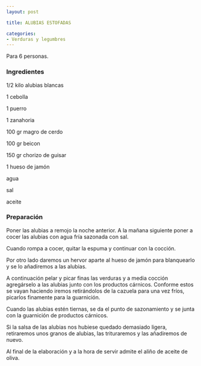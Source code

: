 ```yaml
---
layout: post

title: ALUBIAS ESTOFADAS

categories:
- Verduras y legumbres
---
```

Para 6 personas.

<h3>Ingredientes</h3>

1/2 kilo alubias blancas

1 cebolla

1 puerro

1 zanahoria

100 gr magro de cerdo

100 gr beicon

150 gr chorizo de guisar

1 hueso de jamón

agua

sal

aceite

<h3>Preparación</h3>

Poner las alubias a remojo la noche anterior. A la mañana siguiente poner a cocer las alubias con agua fría sazonada con sal.

Cuando rompa a cocer, quitar la espuma y continuar con la cocción.

Por otro lado daremos un hervor aparte al hueso de jamón para blanquearlo y se lo añadiremos a las alubias.

A continuación pelar y picar finas las verduras y a media cocción agregárselo a las alubias junto con los productos cárnicos. Conforme estos se vayan haciendo iremos retirándolos de la cazuela para una vez fríos, picarlos finamente para la guarnición.

Cuando las alubias estén tiernas, se da el punto de sazonamiento y se junta con la guarnición de productos cárnicos.

Si la salsa de las alubias nos hubiese quedado demasiado ligera, retiraremos unos granos de alubias, las trituraremos y las añadiremos de nuevo.

Al final de la elaboración y a la hora de servir admite el aliño de aceite de oliva.

